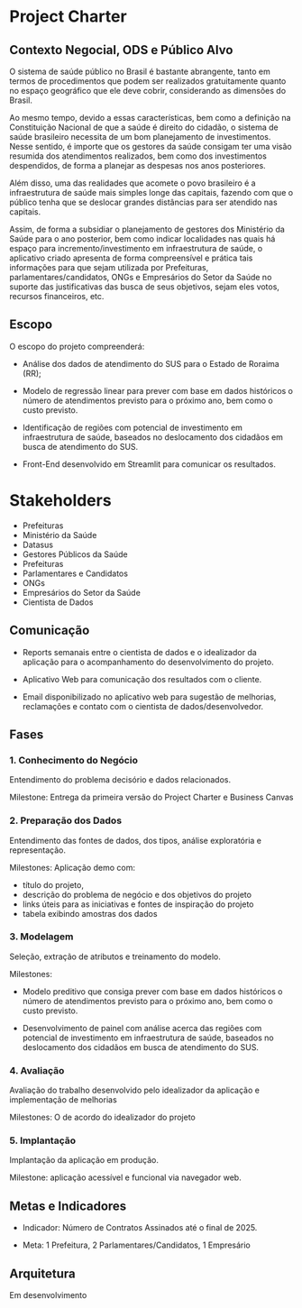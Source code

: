 # Project Charter

## Contexto Negocial, ODS e Público Alvo

O sistema de saúde público no Brasil é bastante abrangente, tanto em termos de procedimentos que podem ser realizados gratuitamente quanto no espaço geográfico que ele deve cobrir, considerando as dimensões do Brasil. 

Ao mesmo tempo, devido a essas características, bem como a definição na Constituição Nacional de que a saúde é direito do cidadão, o sistema de saúde brasileiro necessita de um bom planejamento de investimentos. Nesse sentido, é importe que os gestores da saúde consigam ter uma visão resumida dos atendimentos realizados, bem como dos investimentos despendidos, de forma a planejar as despesas nos anos posteriores.

Além disso, uma das realidades que acomete o povo brasileiro é a infraestrutura de saúde mais simples longe das capitais, fazendo com que o público tenha que se deslocar grandes distâncias para ser atendido nas capitais. 

Assim, de forma a subsidiar o planejamento de gestores dos Ministério da Saúde para o ano posterior, bem como indicar localidades nas quais há espaço para incremento/investimento em infraestrutura de saúde, o aplicativo criado apresenta de forma compreensível e prática tais informações para que sejam utilizada por Prefeituras, parlamentares/candidatos, ONGs e Empresários do Setor da Saúde no suporte das justificativas das busca de seus objetivos, sejam eles votos, recursos financeiros, etc.

## Escopo

O escopo do projeto compreenderá:

* Análise dos dados de atendimento do SUS para o Estado de Roraima (RR); 

* Modelo de regressão linear para prever com base em dados históricos o número de atendimentos previsto para o próximo ano, bem como o custo previsto.

* Identificação de regiões com potencial de investimento em infraestrutura de saúde, baseados no deslocamento dos cidadãos em busca de atendimento do SUS.

* Front-End desenvolvido em Streamlit para comunicar os resultados.

# Stakeholders

* Prefeituras 
* Ministério da Saúde 
* Datasus
* Gestores Públicos da Saúde 
* Prefeituras
* Parlamentares e Candidatos 
* ONGs
* Empresários do Setor da Saúde
* Cientista de Dados

## Comunicação

* Reports semanais entre o cientista de dados e o idealizador da aplicação para o acompanhamento do desenvolvimento do projeto.

* Aplicativo Web para comunicação dos resultados com o cliente.

* Email disponibilizado no aplicativo web para sugestão de melhorias, reclamações e contato com o cientista de dados/desenvolvedor.

## Fases

### 1. Conhecimento do Negócio

Entendimento do problema decisório e dados relacionados.

Milestone: Entrega da primeira versão do Project Charter e Business Canvas

### 2. Preparação dos Dados

Entendimento das fontes de dados, dos tipos, análise exploratória e representação.

Milestones: Aplicação demo com:

* título do projeto, 
* descrição do problema de negócio e dos objetivos do projeto 
* links úteis para as iniciativas e fontes de inspiração do projeto 
* tabela exibindo amostras dos dados

### 3. Modelagem

Seleção, extração de atributos e treinamento do modelo.

Milestones: 

* Modelo preditivo que consiga prever com base em dados históricos o número de atendimentos previsto para o próximo ano, bem como o custo previsto.

* Desenvolvimento de painel com análise acerca das regiões com potencial de investimento em infraestrutura de saúde, baseados no deslocamento dos cidadãos em busca de atendimento do SUS.

### 4. Avaliação

Avaliação do trabalho desenvolvido pelo idealizador da aplicação e implementação de melhorias

Milestones: O de acordo do idealizador do projeto 


### 5. Implantação

Implantação da aplicação em produção.

Milestone: aplicação acessível e funcional via navegador web.


## Metas e Indicadores

*  Indicador: Número de Contratos Assinados até o final de 2025.

  * Meta: 1 Prefeitura,  2 Parlamentares/Candidatos, 1 Empresário


## Arquitetura

Em desenvolvimento

